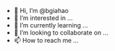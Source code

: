 - 👋 Hi, I’m @bgiahao
- 👀 I’m interested in ...
- 🌱 I’m currently learning ...
- 💞️ I’m looking to collaborate on ...
- 📫 How to reach me ...

<!---
bgiahao/bgiahao is a ✨ special ✨ repository because its `README.md` (this file) appears on your GitHub profile.
You can click the Preview link to take a look at your changes.
--->
